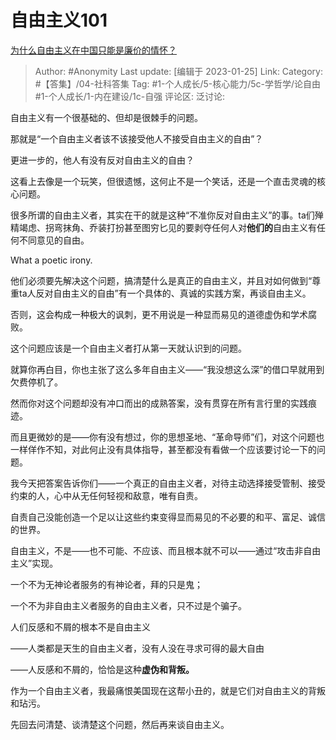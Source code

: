 # 自由主义101
[为什么自由主义在中国只能是廉价的情怀？](https://www.zhihu.com/question/45386811/answer/2858946983)

> Author: #Anonymity
> Last update: [编辑于 2023-01-25]
> Link:
> Category: #【答集】/04-社科答集
> Tag: #1-个人成长/5-核心能力/5c-学哲学/论自由 #1-个人成长/1-内在建设/1c-自强
> 评论区:
> 泛讨论:

自由主义有一个很基础的、但却是很棘手的问题。

那就是“一个自由主义者该不该接受他人不接受自由主义的自由”？

更进一步的，他人有没有反对自由主义的自由？

这看上去像是一个玩笑，但很遗憾，这何止不是一个笑话，还是一个直击灵魂的核心问题。

很多所谓的自由主义者，其实在干的就是这种“不准你反对自由主义”的事。ta们殚精竭虑、拐弯抹角、乔装打扮甚至图穷匕见的要剥夺任何人对**他们的**自由主义有任何不同意见的自由。

What a poetic irony.

他们必须要先解决这个问题，搞清楚什么是真正的自由主义，并且对如何做到“尊重ta人反对自由主义的自由”有一个具体的、真诚的实践方案，再谈自由主义。

否则，这会构成一种极大的讽刺，更不用说是一种显而易见的道德虚伪和学术腐败。

这个问题应该是一个自由主义者打从第一天就认识到的问题。

就算你再白目，你也主张了这么多年自由主义——“我没想这么深”的借口早就用到欠费停机了。

然而你对这个问题却没有冲口而出的成熟答案，没有贯穿在所有言行里的实践痕迹。

而且更微妙的是——你有没有想过，你的思想圣地、“革命导师”们，对这个问题也一样佯作不知，对此何止没有具体指导，甚至都没有看做一个应该要讨论一下的问题。

我今天把答案告诉你们——一个真正的自由主义者，对待主动选择接受管制、接受约束的人，心中从无任何轻视和敌意，唯有自责。

自责自己没能创造一个足以让这些约束变得显而易见的不必要的和平、富足、诚信的世界。

自由主义，不是——也不可能、不应该、而且根本就不可以——通过“攻击非自由主义”实现。

一个不为无神论者服务的有神论者，拜的只是鬼；

一个不为非自由主义者服务的自由主义者，只不过是个骗子。

人们反感和不屑的根本不是自由主义

——人类都是天生的自由主义者，没有人没在寻求可得的最大自由

——人反感和不屑的，恰恰是这种**虚伪和背叛。**

作为一个自由主义者，我最痛恨美国现在这帮小丑的，就是它们对自由主义的背叛和玷污。

先回去问清楚、谈清楚这个问题，然后再来谈自由主义。
